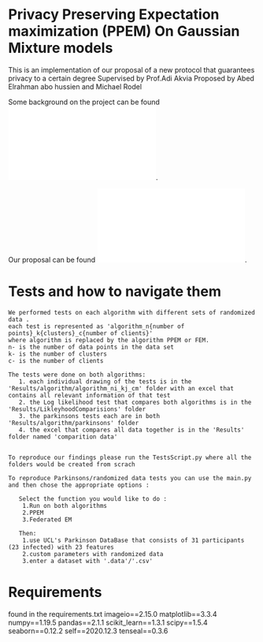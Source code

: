 # Privacy Preserving Expectation maximization (PPEM) On Gaussian Mixture models
This is an implementation of our proposal of a new protocol that guarantees privacy to a certain degree
Supervised by Prof.Adi Akvia
Proposed by Abed Elrahman abo hussien and Michael Rodel

Some background on the project can be found ![here](Background.md).

Our proposal can be found ![here](our_approach.md).


# Tests and how to navigate them
    We performed tests on each algorithm with different sets of randomized data .
    each test is represented as 'algorithm_n{number of points}_k{clusters}_c{number of clients}'
    where algorithm is replaced by the algorithm PPEM or FEM.
    n- is the number of data points in the data set
    k- is the number of clusters
    c- is the number of clients

    The tests were done on both algorithms:
       1. each individual drawing of the tests is in the 'Results/algorithm/algorithm_ni_kj_cm' folder with an excel that contains all relevant information of that test
       2. the Log likelihood test that compares both algorithms is in the 'Results/LikleyhoodComparisions' folder
       3. the parkinsons tests each are in both 'Results/algorithm/parkinsons' folder
       4. the excel that compares all data together is in the 'Results' folder named 'comparition data'


    To reproduce our findings please run the TestsScript.py where all the folders would be created from scrach

    To reproduce Parkinsons/randomized data tests you can use the main.py and then chose the appropriate options :

       Select the function you would like to do :
        1.Run on both algorithms
        2.PPEM
        3.Federated EM

       Then:
        1.use UCL's Parkinson DataBase that consists of 31 participants (23 infected) with 23 features
        2.custom parameters with randomized data
        3.enter a dataset with '.data'/'.csv'
# Requirements
   found in the requirements.txt
    imageio==2.15.0
    matplotlib==3.3.4
    numpy==1.19.5
    pandas==2.1.1
    scikit_learn==1.3.1
    scipy==1.5.4
    seaborn==0.12.2
    self==2020.12.3
    tenseal==0.3.6

#

